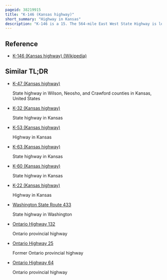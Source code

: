 ```yaml
---
pageid: 38219915
title: "K-146 (Kansas highway)"
short_summary: "Highway in Kansas"
description: "K-146 is a 15. The 564-mile East West State Highway is located in eastern Kansas. The western Terminus of the K-146 is located at us. S. Route 59 North of Erie in neosho County. The eastern Terminus is located at k-3 Northwest of Girard in Crawford County. The main Purpose of this Route is to serve the small Town of Walnut. The Highway is Two-Lanes for its entire Length and no Part of it is included in the national Highway System."
---
```


## Reference

- [K-146 (Kansas highway) (Wikipedia)](https://en.wikipedia.org/?curid=38219915)

## Similar TL;DR

- [K-47 (Kansas highway)](/tldr/en/k-47-kansas-highway)

  State highway in Wilson, Neosho, and Crawford counties in Kansas, United States

- [K-32 (Kansas highway)](/tldr/en/k-32-kansas-highway)

  State highway in Kansas

- [K-53 (Kansas highway)](/tldr/en/k-53-kansas-highway)

  Highway in Kansas

- [K-63 (Kansas highway)](/tldr/en/k-63-kansas-highway)

  State highway in Kansas

- [K-60 (Kansas highway)](/tldr/en/k-60-kansas-highway)

  State highway in Kansas

- [K-22 (Kansas highway)](/tldr/en/k-22-kansas-highway)

  Highway in Kansas

- [Washington State Route 433](/tldr/en/washington-state-route-433)

  State highway in Washington

- [Ontario Highway 132](/tldr/en/ontario-highway-132)

  Ontario provincial highway

- [Ontario Highway 25](/tldr/en/ontario-highway-25)

  Former Ontario provincial highway

- [Ontario Highway 64](/tldr/en/ontario-highway-64)

  Ontario provincial highway
